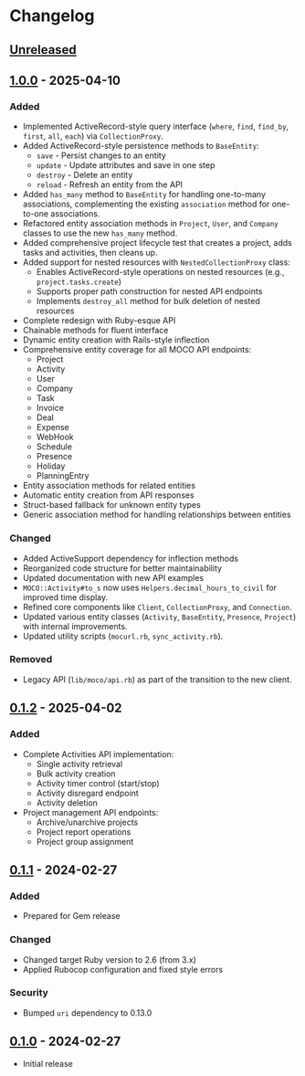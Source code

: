 # Changelog

## [Unreleased]

## [1.0.0] - 2025-04-10

### Added
- Implemented ActiveRecord-style query interface (`where`, `find`, `find_by`, `first`, `all`, `each`) via `CollectionProxy`.
- Added ActiveRecord-style persistence methods to `BaseEntity`:
  - `save` - Persist changes to an entity
  - `update` - Update attributes and save in one step
  - `destroy` - Delete an entity
  - `reload` - Refresh an entity from the API
- Added `has_many` method to `BaseEntity` for handling one-to-many associations, complementing the existing `association` method for one-to-one associations.
- Refactored entity association methods in `Project`, `User`, and `Company` classes to use the new `has_many` method.
- Added comprehensive project lifecycle test that creates a project, adds tasks and activities, then cleans up.
- Added support for nested resources with `NestedCollectionProxy` class:
  - Enables ActiveRecord-style operations on nested resources (e.g., `project.tasks.create`)
  - Supports proper path construction for nested API endpoints
  - Implements `destroy_all` method for bulk deletion of nested resources
- Complete redesign with Ruby-esque API
- Chainable methods for fluent interface
- Dynamic entity creation with Rails-style inflection
- Comprehensive entity coverage for all MOCO API endpoints:
  - Project
  - Activity
  - User
  - Company
  - Task
  - Invoice
  - Deal
  - Expense
  - WebHook
  - Schedule
  - Presence
  - Holiday
  - PlanningEntry
- Entity association methods for related entities
- Automatic entity creation from API responses
- Struct-based fallback for unknown entity types
- Generic association method for handling relationships between entities

### Changed
- Added ActiveSupport dependency for inflection methods
- Reorganized code structure for better maintainability
- Updated documentation with new API examples
- `MOCO::Activity#to_s` now uses `Helpers.decimal_hours_to_civil` for improved time display.
- Refined core components like `Client`, `CollectionProxy`, and `Connection`.
- Updated various entity classes (`Activity`, `BaseEntity`, `Presence`, `Project`) with internal improvements.
- Updated utility scripts (`mocurl.rb`, `sync_activity.rb`).

### Removed
- Legacy API (`lib/moco/api.rb`) as part of the transition to the new client.

## [0.1.2] - 2025-04-02

### Added
- Complete Activities API implementation:
  - Single activity retrieval
  - Bulk activity creation
  - Activity timer control (start/stop)
  - Activity disregard endpoint
  - Activity deletion
- Project management API endpoints:
  - Archive/unarchive projects
  - Project report operations
  - Project group assignment

## [0.1.1] - 2024-02-27

### Added
- Prepared for Gem release

### Changed
- Changed target Ruby version to 2.6 (from 3.x)
- Applied Rubocop configuration and fixed style errors

### Security
- Bumped `uri` dependency to 0.13.0

## [0.1.0] - 2024-02-27
- Initial release

[Unreleased]: https://github.com/starsong-consulting/moco-ruby/compare/v1.0.0...HEAD
[1.0.0]: https://github.com/starsong-consulting/moco-ruby/compare/v0.1.2...v1.0.0
[0.1.2]: https://github.com/starsong-consulting/moco-ruby/compare/v0.1.1...v0.1.2
[0.1.1]: https://github.com/starsong-consulting/moco-ruby/compare/v0.1.0...v0.1.1
[0.1.0]: https://github.com/starsong-consulting/moco-ruby/releases/tag/v0.1.0
